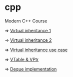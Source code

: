 # cpp

Modern C++ Course

=> [Virtual inheritance 1](https://www.youtube.com/watch?v=jYP_MfI4b5A)

=> [Virtual inheritance 2](https://www.youtube.com/watch?v=GsK_4doAmpc)

=> [Virtual inheritance use case](https://www.youtube.com/watch?v=WObyOa2FXwI)

=> [VTable & VPtr](https://www.youtube.com/watch?v=Z_FiER8aAqM)

=> [Deque implementation](https://stackoverflow.com/questions/6292332/what-really-is-a-deque-in-stl)
